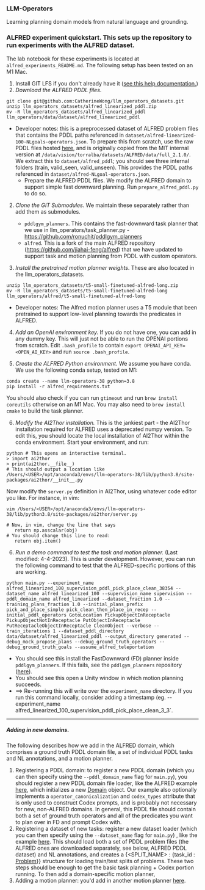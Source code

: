 ### LLM-Operators
Learning planning domain models from natural language and grounding.

### ALFRED experiment quickstart. This sets up the repository to run experiments with the ALFRED dataset.
The lab notebook for these experiments is located at `alfred_experiments_README.md`.
The following setup has been tested on an M1 Mac.
1. Install GIT LFS if you don't already have it ([see this help documentation.](https://docs.github.com/en/repositories/working-with-files/managing-large-files/installing-git-large-file-storage))
2. *Download the ALFRED PDDL files*. 
```
git clone git@github.com:CatherineWong/llm_operators_datasets.git 
unzip llm_operators_datasets/alfred_linearized_pddl.zip
mv -R llm_operators_datasets/alfred_linearized_pddl llm_operators/data/dataset/alfred_linearized_pddl
```
- Developer notes: this is a preprocessed dataset of ALFRED problem files that contains the PDDL paths referenced in `dataset/alfred-linearized-100-NLgoals-operators.json`. To prepare this from scratch, use the raw PDDL files hosted [here](https://drive.google.com/file/d/1sg8v1hf40Eu1K7hLGZ_LP5I-9N4zwLCU/view?usp=sharing), and is originally copied from the MIT internal version at `/data/vision/torralba/datasets/ALFRED/data/full_2.1.0/`. We extract this to `dataset/alfred_pddl`; you should see three internal folders (train, valid_seen, valid_unseen). This provides the PDDL paths referenced in `dataset/alfred-NLgoal-operators.json`.
   - Prepare the ALFRED PDDL files. We modify the ALFRED domain to support simple fast downward planning. Run `prepare_alfred_pddl.py` to do so.
2. *Clone the GIT Submodules*. We maintain these separately rather than add them as submodules.
   - `pddlgym_planners`. This contains the fast-downward task planner that we use in llm_operators/task_planner.py - https://github.com/ronuchit/pddlgym_planners
   - `alfred`. This is a fork of the main ALFRED repository (https://github.com/jiahai-feng/alfred) that we have updated to support task and motion planning from PDDL with custom operators.

3. *Install the pretrained motion planner weights*. These are also located in the llm_operators_datasets. 
```
unzip llm_operators_datasets/t5-small-finetuned-alfred-long.zip
mv -R llm_operators_datasets/t5-small-finetuned-alfred-long llm_operators/alfred/t5-small-finetuned-alfred-long
``` 
- Developer notes: The Alfred motion planner uses a T5 module that been pretrained to support low-level planning towards the predicates in ALFRED. 

4. *Add an OpenAI environment key.* If you do not have one, you can add in any dummy key. This will just not be able to run the OPENAI portions from scratch. Edit `.bash_profile` to contain `export OPENAI_API_KEY=<OPEN_AI_KEY>` and run `source .bash_profile`.

5. *Create the ALFRED Python environment.* We assume you have conda. We use the following conda setup, tested on M1:
```
conda create --name llm-operators-38 python=3.8
pip install -r alfred_requirements.txt
```

You should also check if you can run `gtimeout` and run `brew install coreutils` otherwise on an M1 Mac.
You may also need to `brew install cmake` to build the task planner.

6. *Modify the AI2Thor installation.* This is the jankiest part - the AI2Thor installation required for ALFRED uses a deprecated numpy version. To edit this, you should locate the local installation of AI2Thor within the conda environment. Start your environment, and run:
```
python # This opens an interactive terminal.
> import ai2thor
> print(ai2thor.__file__)
# This should output a location like /Users/<USER>/opt/anaconda3/envs/llm-operators-38/lib/python3.8/site-packages/ai2thor/__init__.py
```
Now modify the `server.py` definition in AI2Thor, using whatever code editor you like. For instance, in vim:
```
vim /Users/<USER>/opt/anaconda3/envs/llm-operators-38/lib/python3.8/site-packages/ai2thor/server.py

# Now, in vim, change the line that says 
   return np.asscalar(obj)
# You should change this line to read:
   return obj.item()
```

6. *Run a demo command to test the task and motion planner.*  (Last modified: 4-4-2023). This is under development. However, you can run the following command to test that the ALFRED-specific portions of this are working.
```
python main.py --experiment_name alfred_linearized_100_supervision_pddl_pick_place_clean_38354 --dataset_name alfred_linearized_100 --supervision_name supervision --pddl_domain_name alfred_linearized --dataset_fraction 1.0 --training_plans_fraction 1.0 --initial_plans_prefix pick_and_place_simple pick_clean_then_place_in_recep --initial_pddl_operators GotoLocation PickupObjectInReceptacle PickupObjectNotInReceptacle PutObjectInReceptacle PutReceptacleObjectInReceptacle CleanObject --verbose --train_iterations 1 --dataset_pddl_directory data/dataset/alfred_linearized_pddl --output_directory generated --debug_mock_propose_plans --debug_ground_truth_operators --debug_ground_truth_goals --assume_alfred_teleportation
```
- You should see this install the FastDownward (FD) planner inside `pddlgym_planners`. If this fails, see the `pddlgym_planners` repository ([here](https://github.com/ronuchit/pddlgym_planners.git)).
- You should see this open a Unity window in which motion planning succeeds.
- ==> Re-running this will write over the `experiment_name` directory. If you run this command locally, consider adding a timestamp (eg. --experiment_name alfred_linearized_100_supervision_pddl_pick_place_clean_3_3`.
--------------------------------------------
##### Adding in new domains. 
The following describes how we add in the ALFRED domain, which comprises a ground truth PDDL domain file, a set of individual PDDL tasks and NL annotations, and a motion planner.
1. Registering a PDDL domain: to register a new PDDL domain (which you can then specify using the `--pddl_domain_name` flag for `main.py`), you should register a new PDDL domain file loader, like the ALFRED example [here](https://github.com/CatherineWong/llm-operators/blob/main/datasets.py#L201), which initializes a new [Domain](https://github.com/CatherineWong/llm-operators/blob/main/pddl.py#L14) object. Our example also optionally implements a `operator_canonicalization` and `codex_types` attribute that is only used to construct Codex prompts, and is probably not necessary for new, non-ALFRED domains. In general, this PDDL file should contain both a set of ground truth operators and all of the predicates you want to plan over in FD and prompt Codex with.
2. Registering a dataset of new tasks: register a new dataset loader (which you can then specify using the `--dataset_name` flag for `main.py`) , like the example [here](https://github.com/CatherineWong/llm-operators/blob/main/datasets.py#L447). This should load both a set of PDDL problem files (the ALFRED ones are downloaded separately, see below, ALFRED PDDL dataset) and NL annotations, and creates a {<SPLIT_NAME> : {task_id : [Problem](https://github.com/CatherineWong/llm-operators/blob/main/datasets.py#L14)}} structure for loading train/test splits of problems.
These two steps should be enough to get the basic task planning + Codex portion running. To then add a domain-specific motion planner,
3. Adding a motion planner: you'd add in another motion planner [here](https://github.com/CatherineWong/llm-operators/blob/main/motion_planner.py#L30).


